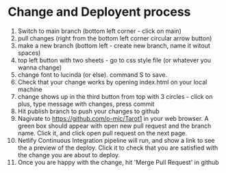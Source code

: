 # Change and Deployent process

1. Switch to main branch (bottom left corner - click on main)
1. pull changes (right from the bottom left corner circular arrow button)
1. make a new branch (bottom left - create new branch, name it witout spaces)
1. top left button with two sheets - go to css style file (or whatever you wanna change)
1. change font to lucinda (or else). command S to save.
1. Check that your change works by opening index.html on your local machine
1. change shows up in the third button from top with 3 circles - click on plus, type message with changes, press commit
1. Hit publish branch to push your changes to github
1. Nagivate to https://github.com/o-mic/Tarot1 in your web browser. A green box should appear with open new pull request and the branch name. Click it, and click open pull request on the next page.
1. Netlify Continuous Integration pipeline will run, and show a link to see the a preview of the deploy. Click it to check that you are satisfied with the change you are about to deploy.
1. Once you are happy with the change, hit 'Merge Pull Request' in github